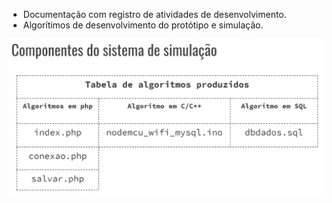 - Documentação com registro de atividades de desenvolvimento.
- Algorítimos de desenvolvimento do protótipo e simulação.

![tabela-de-algoritmos](tabela-algoritmos.png)
